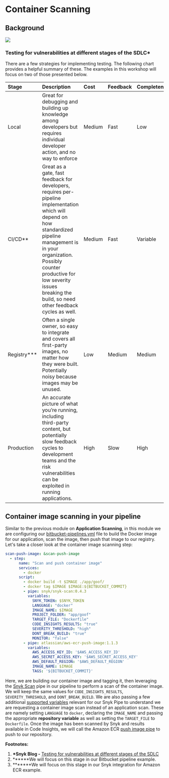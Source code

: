 # Container Scanning

## Background

![](https://partner-workshop-assets.s3.us-east-2.amazonaws.com/snyk-container-01.png)

### Testing for vulnerabilities at different stages of the SDLC\*

There are a few strategies for implementing testing. The following chart provides a helpful summary of these. The examples in this workshop will focus on two of those presented below.

| Stage | Description | Cost | Feedback | Completeness |
| :--- | :--- | :--- | :--- | :--- |
| Local | Great for debugging and building up knowledge among developers but requires individual developer action, and no way to enforce | Medium | Fast | Low |
| CI/CD\*\* | Great as a gate, fast feedback for developers, requires per-pipeline implementation which will depend on how standardized pipeline management is in your organization. Possibly counter productive for low severity issues breaking the build, so need other feedback cycles as well. | Medium | Fast | Variable |
| Registry\*\*\* | Often a single owner, so easy to integrate and covers all first-party images, no matter how they were built. Potentially noisy because images may be unused. | Low | Medium | Medium |
| Production | An accurate picture of what you’re running, including third-party content, but potentially slow feedback cycles to development teams and the risk vulnerabilities can be exploited in running applications. | High | Slow | High |

## Container image scanning in your pipeline

Similar to the previous module on **Application Scanning**, in this module we are configuring our [bitbucket-pipelines.yml](https://bitbucket.org/snyk/patterns-library-atlassian-aws/src/192a4d2412a4330b9f634e9d45a546ec1add61fb/bitbucket-pipelines.yml#lines-32:56) file to build the Docker image for our application, scan the image, then push that image to our registry. Let's take a closer look at the container image scanning step:

```yaml
scan-push-image: &scan-push-image
  - step:
      name: "Scan and push container image"
      services:
        - docker
      script:
        - docker build -t $IMAGE ./app/goof/
        - docker tag $IMAGE $IMAGE:${BITBUCKET_COMMIT}
        - pipe: snyk/snyk-scan:0.4.3
          variables:
            SNYK_TOKEN: $SNYK_TOKEN
            LANGUAGE: "docker"
            IMAGE_NAME: $IMAGE
            PROJECT_FOLDER: "app/goof"
            TARGET_FILE: "Dockerfile"
            CODE_INSIGHTS_RESULTS: "true"
            SEVERITY_THRESHOLD: "high"
            DONT_BREAK_BUILD: "true"
            MONITOR: "false"
        - pipe: atlassian/aws-ecr-push-image:1.1.3
          variables:
            AWS_ACCESS_KEY_ID: '$AWS_ACCESS_KEY_ID'
            AWS_SECRET_ACCESS_KEY: '$AWS_SECRET_ACCESS_KEY'
            AWS_DEFAULT_REGION: '$AWS_DEFAULT_REGION'
            IMAGE_NAME: $IMAGE
            TAGS: '${BITBUCKET_COMMIT}'
```

Here, we are building our container image and tagging it, then leveraging the [Snyk Scan](https://bitbucket.org/product/features/pipelines/integrations?p=snyk/snyk-scan) pipe in our pipeline to perform a scan of the container image. We will keep the same values for `CODE_INSIGHTS_RESULTS`, `SEVERITY_THRESHOLD`, and `DONT_BREAK_BUILD`. We are also passing a few additional [supported variables](https://bitbucket.org/snyk/snyk-scan) relevant for our Snyk Pipe to understand we are requesting a container image scan instead of an application scan. These are namely setting `LANGUAGE` to `docker`, declaring the `IMAGE_NAME` and passing the appropriate **repository variable** as well as setting the `TARGET_FILE` to `Dockerfile`. Once the image has been scanned by Snyk and results available in Code Insights, we will call the Amazon ECR [push image pipe](https://bitbucket.org/atlassian/aws-ecr-push-image) to push to our repository.

**Footnotes:**

1. **\*Snyk Blog -** [Testing for vulnerabilities at different stages of the SDLC](https://snyk.io/blog/container-security-throughout-the-sdlc/)
2. **\*\***We will focus on this stage in our Bitbucket pipeline example.
3. **\*\*\***We will focus on this stage in our Snyk integration for Amazon ECR example.

